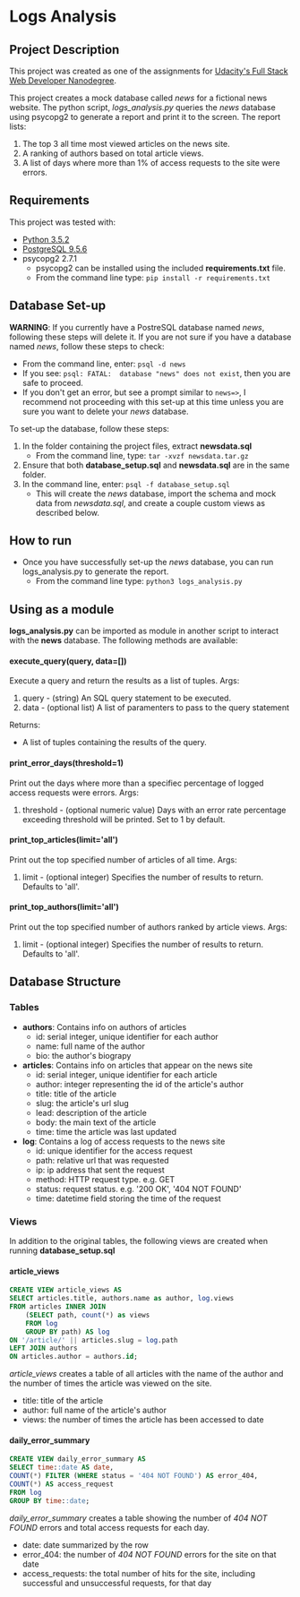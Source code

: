 # Logs Analysis

## Project Description

This project was created as one of the assignments for [Udacity's Full Stack Web Developer Nanodegree](https://www.udacity.com/course/full-stack-web-developer-nanodegree--nd004).

This project creates a mock database called *news* for a fictional news website. The python script, *logs_analysis.py* queries the *news* database using psycopg2 to generate a report and print it to the screen. The report lists:
1. The top 3 all time most viewed articles on the news site.
2. A ranking of authors based on total article views.
3. A list of days where more than 1% of access requests to the site were errors.

## Requirements
This project was tested with:
- [Python 3.5.2](https://www.python.org/downloads/)
- [PostgreSQL 9.5.6](https://www.postgresql.org/download/)
- psycopg2 2.7.1
  - psycopg2 can be installed using the included **requirements.txt** file.
  - From the command line type: `pip install -r requirements.txt`

## Database Set-up
**WARNING**: If you currently have a PostreSQL database named *news*, following these steps will delete it. If you are not sure if you have a database named *news*, follow these steps to check:
- From the command line, enter: `psql -d news`
- If you see: `psql: FATAL:  database "news" does not exist`, then you are safe to proceed.
- If you don't get an error, but see a prompt similar to `news=>`, I recommend not proceeding with this set-up at this time unless you are sure you want to delete your *news* database.

To set-up the database, follow these steps:
1. In the folder containing the project files, extract **newsdata.sql**
   - From the command line, type: `tar -xvzf newsdata.tar.gz`
2. Ensure that both **database_setup.sql** and **newsdata.sql** are in the same folder.
3. In the command line, enter: `psql -f database_setup.sql`
   - This will create the *news* database, import the schema and mock data from *newsdata.sql*, and create a couple custom views as described below. 

## How to run
- Once you have successfully set-up the *news* database, you can run logs_analysis.py to generate the report.
  - From the command line type: `python3 logs_analysis.py`

## Using as a module

**logs_analysis.py** can be imported as module in another script to interact with the **news** database. The following methods are available:

#### execute_query(query, data=[])
Execute a query and return the results as a list of tuples.
Args:
1. query - (string) An SQL query statement to be executed.
2. data - (optional list) A list of paramenters to pass to the query statement

Returns:
- A list of tuples containing the results of the query.

#### print_error_days(threshold=1)
Print out the days where more than a specifiec percentage of logged access requests were errors.
Args:
1. threshold - (optional numeric value) Days with an error rate percentage exceeding threshold will be printed. Set to 1 by default.

#### print_top_articles(limit='all')
Print out the top specified number of articles of all time.
Args:
1. limit - (optional integer) Specifies the number of results to return. Defaults to 'all'.

#### print_top_authors(limit='all')
Print out the top specified number of authors ranked by article views.
Args:
1. limit - (optional integer) Specifies the number of results to return. Defaults to 'all'.

## Database Structure

### Tables

- **authors**: Contains info on authors of articles
  - id: serial integer, unique identifier for each author
  - name: full name of the author
  - bio: the author's biograpy
- **articles**: Contains info on articles that appear on the news site
  - id: serial integer, unique identifier for each article
  - author: integer representing the id of the article's author
  - title: title of the article
  - slug: the article's url slug
  - lead: description of the article
  - body: the main text of the article
  - time: time the article was last updated
- **log**: Contains a log of access requests to the news site
  - id: unique identifier for the access request
  - path: relative url that was requested
  - ip: ip address that sent the request
  - method: HTTP request type. e.g. GET
  - status: request status. e.g. '200 OK', '404 NOT FOUND'
  - time: datetime field storing the time of the request

### Views

In addition to the original tables, the following views are created when running **database_setup.sql**

#### article_views
```sql
CREATE VIEW article_views AS 
SELECT articles.title, authors.name as author, log.views
FROM articles INNER JOIN
    (SELECT path, count(*) as views
    FROM log 
    GROUP BY path) AS log
ON '/article/' || articles.slug = log.path
LEFT JOIN authors 
ON articles.author = authors.id;
```

*article_views* creates a table of all articles with the name of the author and the number of times the article was viewed on the site.
- title: title of the article
- author: full name of the article's author
- views: the number of times the article has been accessed to date 

#### daily_error_summary
```sql
CREATE VIEW daily_error_summary AS
SELECT time::date AS date,
COUNT(*) FILTER (WHERE status = '404 NOT FOUND') AS error_404,
COUNT(*) AS access_request
FROM log
GROUP BY time::date;
```

*daily_error_summary* creates a table showing the number of *404 NOT FOUND* errors and total access requests for each day.
- date: date summarized by the row
- error_404: the number of *404 NOT FOUND* errors for the site on that date
- access_requests: the total number of hits for the site, including successful and unsuccessful requests, for that day

